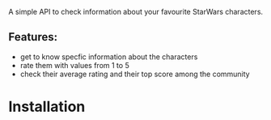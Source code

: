 A simple API to check information about your favourite StarWars characters.
## Features:
  - get to know specfic information about the characters
  - rate them with values from 1 to 5
  - check their average rating and their top score among the community

# Installation
